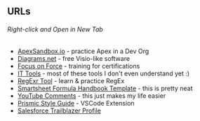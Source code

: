 ## URLs
###### Right-click and Open in New Tab

- [ApexSandbox.io](https://www.apexsandbox.io/) - practice Apex in a Dev Org
- [Diagrams.net](https://app.diagrams.net/) - free Visio-like software
- [Focus on Force](https://focusonforce.com/) - training for certifications
- [IT Tools](https://it-tools.tech/) - most of these tools I don't even understand yet :)
- [RegExr Tool](https://regexr.com/) - learn & practice RegEx
- [Smartsheet Formula Handbook Template](https://www.smartsheet.com/template-gallery/formula-handbook) - this is pretty neat
- [YouTube Comments](https://myactivity.google.com/page?hl=en&page=youtube_comments&pli=1) - this just makes my life easier
- [Prismic Style Guide](https://prismic.io/glossary/style-guide) - VSCode Extension
- [Salesforce Trailblazer Profile](https://www.salesforce.com/trailblazer/profile/)
